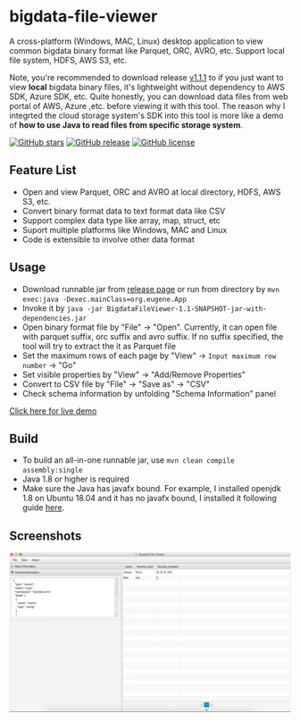 # bigdata-file-viewer
A cross-platform (Windows, MAC, Linux) desktop application to view common bigdata binary format like Parquet, ORC, AVRO, etc.
Support local file system, HDFS, AWS S3, etc. 

Note, you're recommended to download release [v1.1.1][4] to if you just want to view **local** bigdata binary files, it's lightweight without dependency to AWS SDK, Azure SDK, etc. Quite honestly, you can download data files from web portal of AWS, Azure ,etc. before viewing it with this tool. The reason why I integrted the cloud storage system's SDK into this tool is more like a demo of **how to use Java to read files from specific storage system**.

[![GitHub stars](https://img.shields.io/github/stars/Eugene-Mark/bigdata-file-viewer.svg)](https://github.com/Eugene-Mark/bigdata-file-viewer)
[![GitHub release](https://img.shields.io/github/v/release/Eugene-Mark/bigdata-file-viewer.svg)](https://github.com/Eugene-Mark/bigdata-file-viewer/releases)
[![GitHub license](https://img.shields.io/github/license/Eugene-Mark/bigdata-file-viewer.svg)](https://github.com/Eugene-Mark/bigdata-file-viewer/blob/master/LICENSE)

## Feature List
 - Open and view Parquet, ORC and AVRO at local directory, HDFS, AWS S3, etc.
 - Convert binary format data to text format data like CSV
 - Support complex data type like array, map, struct, etc
 - Suport multiple platforms like Windows, MAC and Linux
 - Code is extensible to involve other data format
 
## Usage
 - Download runnable jar from [release page][1] or run from directory by `mvn exec:java -Dexec.mainClass=org.eugene.App`
 - Invoke it by `java -jar BigdataFileViewer-1.1-SNAPSHOT-jar-with-dependencies.jar`
 - Open binary format file by "File" -> "Open". Currently, it can open file with parquet suffix, orc suffix and avro suffix. If no suffix specified, the tool will try to extract the it as Parquet file
 - Set the maximum rows of each page by "View" -> `Input maximum row number` -> "Go"
 - Set visible properties by "View" -> "Add/Remove Properties"
 - Convert to CSV file by "File" -> "Save as" -> "CSV"
 - Check schema information by unfolding "Schema Information" panel
 
 [Click here for live demo][2]
 
 ## Build 
 - To build an all-in-one runnable jar, use `mvn clean compile assembly:single`
 - Java 1.8 or higher is required
 - Make sure the Java has javafx bound. For example, I installed openjdk 1.8 on Ubuntu 18.04 and it has no javafx bound, I installed it following guide [here][3]. 
 
 ## Screenshots
 
 ![Main page](resources/main-page.png)
 




[1]: https://github.com/Eugene-Mark/bigdata-file-viewer/releases
[2]: https://github.com/Eugene-Mark/bigdata-file-viewer/tree/master/resources/demo.gif
[3]: https://stackoverflow.com/a/56166582/3378204
[4]: https://github.com/Eugene-Mark/bigdata-file-viewer/releases/tag/v1.1.1

